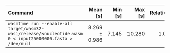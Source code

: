 | Command | Mean [s] | Min [s] | Max [s] | Relative |
|:---|---:|---:|---:|---:|
| `wasmtime run --enable-all target/wasm32-wasi/release/knucleotide.wasm 0 < input25000000.fasta > /dev/null` | 8.269 ± 0.986 | 7.145 | 10.280 | 1.00 |
